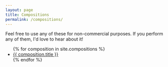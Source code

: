 ```yaml
---
layout: page
title: Compositions
permalink: /compositions/
---
```

Feel free to use any of these for non-commercial purposes. If you perform any
of them, I'd love to hear about it!

<ul>
{% for composition in site.compositions %}
      <li>
        <a href="{{ composition.url }}">{{ composition.title }}</a>
      </li>
{% endfor %}
</ul>
